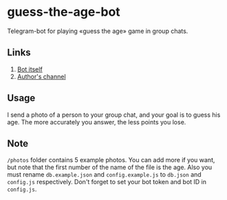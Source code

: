 # guess-the-age-bot

Telegram-bot for playing «guess the age» game in group chats.

## Links

1. [Bot itself](http://t.me/AzerbaycanGuess_GameBot)
2. [Author's channel](https://t.me/Qarabag_team_N1)

## Usage

I send a photo of a person to your group chat, and your goal is to guess his age. The more accurately you answer, the less points you lose.

## Note

`/photos` folder contains 5 example photos. You can add more if you want, but note that the first number of the name of the file is the age. Also you must rename `db.example.json` and `config.example.js` to `db.json` and `config.js` respectively. Don't forget to set your bot token and bot ID in `config.js`.
